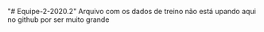 "# Equipe-2-2020.2"
Arquivo com os dados de treino não está upando aqui no github por ser muito grande
